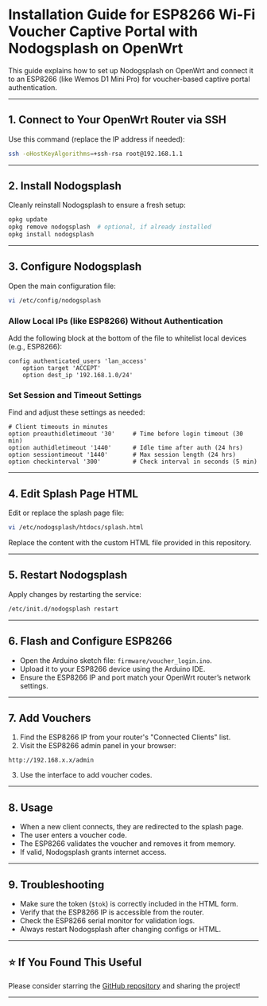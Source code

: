 # Installation Guide for ESP8266 Wi-Fi Voucher Captive Portal with Nodogsplash on OpenWrt

This guide explains how to set up Nodogsplash on OpenWrt and connect it to an ESP8266 (like Wemos D1 Mini Pro) for voucher-based captive portal authentication.

---

## 1. Connect to Your OpenWrt Router via SSH

Use this command (replace the IP address if needed):

```bash
ssh -oHostKeyAlgorithms=+ssh-rsa root@192.168.1.1
```

---

## 2. Install Nodogsplash

Cleanly reinstall Nodogsplash to ensure a fresh setup:

```bash
opkg update
opkg remove nodogsplash  # optional, if already installed
opkg install nodogsplash
```

---

## 3. Configure Nodogsplash

Open the main configuration file:

```bash
vi /etc/config/nodogsplash
```

### Allow Local IPs (like ESP8266) Without Authentication

Add the following block at the bottom of the file to whitelist local devices (e.g., ESP8266):

```text
config authenticated_users 'lan_access'
    option target 'ACCEPT'
    option dest_ip '192.168.1.0/24'
```

### Set Session and Timeout Settings

Find and adjust these settings as needed:

```text
# Client timeouts in minutes
option preauthidletimeout '30'     # Time before login timeout (30 min)
option authidletimeout '1440'      # Idle time after auth (24 hrs)
option sessiontimeout '1440'       # Max session length (24 hrs)
option checkinterval '300'         # Check interval in seconds (5 min)
```

---

## 4. Edit Splash Page HTML

Edit or replace the splash page file:

```bash
vi /etc/nodogsplash/htdocs/splash.html
```

Replace the content with the custom HTML file provided in this repository.

---

## 5. Restart Nodogsplash

Apply changes by restarting the service:

```bash
/etc/init.d/nodogsplash restart
```

---

## 6. Flash and Configure ESP8266

- Open the Arduino sketch file: `firmware/voucher_login.ino`.
- Upload it to your ESP8266 device using the Arduino IDE.
- Ensure the ESP8266 IP and port match your OpenWrt router’s network settings.

---

## 7. Add Vouchers

1. Find the ESP8266 IP from your router's "Connected Clients" list.
2. Visit the ESP8266 admin panel in your browser:

```
http://192.168.x.x/admin
```

3. Use the interface to add voucher codes.

---

## 8. Usage

- When a new client connects, they are redirected to the splash page.
- The user enters a voucher code.
- The ESP8266 validates the voucher and removes it from memory.
- If valid, Nodogsplash grants internet access.

---

## 9. Troubleshooting

- Make sure the token (`$tok`) is correctly included in the HTML form.
- Verify that the ESP8266 IP is accessible from the router.
- Check the ESP8266 serial monitor for validation logs.
- Always restart Nodogsplash after changing configs or HTML.

---

## ⭐ If You Found This Useful

Please consider starring the [GitHub repository](https://github.com/devsuyeb/Wi-Fi_Voucher_system_login_OpenWrt_Nodogsplash_ESP8266) and sharing the project!

---
